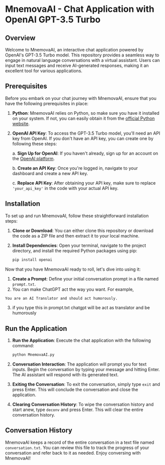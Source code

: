 # MnemovaAI - Chat Application with OpenAI GPT-3.5 Turbo

## Overview
Welcome to MnemovaAI, an interactive chat application powered by OpenAI's GPT-3.5 Turbo model. This repository provides a seamless way to engage in natural language conversations with a virtual assistant. Users can input text messages and receive AI-generated responses, making it an excellent tool for various applications.

## Prerequisites
Before you embark on your chat journey with MnemovaAI, ensure that you have the following prerequisites in place:

1. **Python**: MnemovaAI relies on Python, so make sure you have it installed on your system. If not, you can easily obtain it from the [official Python website](https://www.python.org/downloads/).

2. **OpenAI API Key**: To access the GPT-3.5 Turbo model, you'll need an API key from OpenAI. If you don't have an API key, you can create one by following these steps:

   a. **Sign Up for OpenAI**: If you haven't already, sign up for an account on the [OpenAI platform](https://platform.openai.com/).

   b. **Create an API Key**: Once you're logged in, navigate to your dashboard and create a new API key.

   c. **Replace API Key**: After obtaining your API key, make sure to replace `'your_api_key'` in the code with your actual API key.


## Installation
To set up and run MnemovaAI, follow these straightforward installation steps:

1. **Clone or Download**: You can either clone this repository or download the code as a ZIP file and then extract it to your local machine.

2. **Install Dependencies**: Open your terminal, navigate to the project directory, and install the required Python packages using pip:
   ```bash
   pip install openai
   ```

Now that you have MnemovaAI ready to roll, let's dive into using it:

1. **Create a Prompt**: Define your initial conversation prompt in a file named `prompt.txt`.
2. You can make ChatGPT act the way you want. For example,
```bash
You are an AI Translator and should act humorously.
```
3. if you type this in prompt.txt chatgpt will be act as translator and be humorously

## Run the Application
1. **Run the Application**: Execute the chat application with the following command:
   ```bash
   python MnemovaAI.py
   ```


2. **Conversation Interaction**: The application will prompt you for text inputs. Begin the conversation by typing your message and hitting Enter. The AI assistant will respond with its generated text.

3. **Exiting the Conversation**: To exit the conversation, simply type ```exit```  and press Enter. This will conclude the conversation and close the application.

4. **Clearing Conversation History**: To wipe the conversation history and start anew, type ```deconv``` and press Enter. This will clear the entire conversation history.

## Conversation History
MnemovaAI keeps a record of the entire conversation in a text file named `conversation.txt`. You can review this file to track the progress of your conversation and refer back to it as needed. Enjoy conversing with MnemovaAI!
